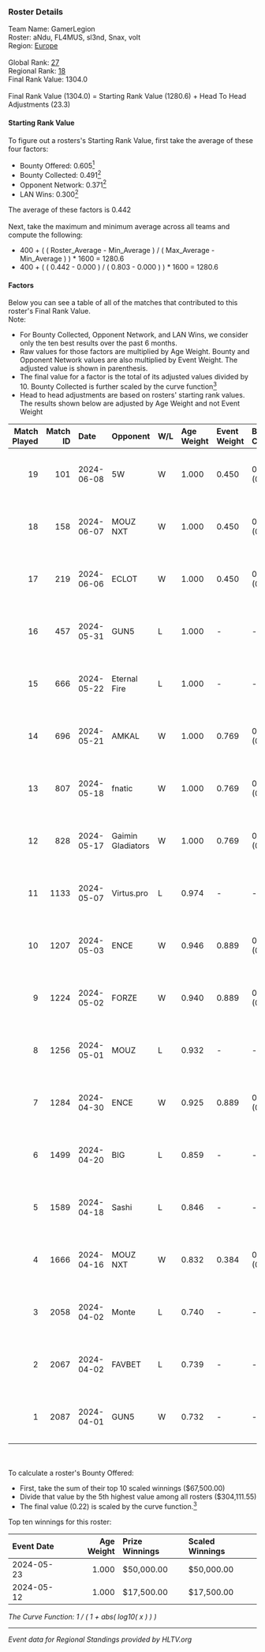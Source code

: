 ### Roster Details<br />
Team Name: GamerLegion<br />
Roster: aNdu, FL4MUS, sl3nd, Snax, volt<br />
Region: [Europe]( ../standings_europe.md)<br />
<br />
Global Rank: [27](../standings_global.md)<br />
Regional Rank: [18]( ../standings_europe.md)<br />
Final Rank Value:  1304.0<br />
<br />
Final Rank Value (1304.0) = Starting Rank Value (1280.6) + Head To Head Adjustments (23.3)<br />

#### Starting Rank Value<br />
To figure out a rosters's Starting Rank Value, first take the average of these four factors:<br />
- Bounty Offered: 0.605[<sup>1</sup>](#table2)
- Bounty Collected: 0.491[<sup>2</sup>](#table1)
- Opponent Network: 0.371[<sup>2</sup>](#table1)
- LAN Wins: 0.300[<sup>2</sup>](#table1)

The average of these factors is 0.442<br />
<br />
Next, take the maximum and minimum average across all teams and compute the following:<br />
- 400 + ( ( Roster_Average - Min_Average ) / ( Max_Average - Min_Average ) ) * 1600 = 1280.6
- 400 + ( ( 0.442 - 0.000 ) / ( 0.803 - 0.000 ) ) * 1600 = 1280.6


#### Factors<br />
Below you can see a table of all of the matches that contributed to this roster's Final Rank Value.<br />
Note:<br />

- For Bounty Collected, Opponent Network, and LAN Wins, we consider only the ten best results over the past 6 months.
- Raw values for those factors are multiplied by Age Weight. Bounty and Opponent Network values are also multiplied by Event Weight. The adjusted value is shown in parenthesis.
- The final value for a factor is the total of its adjusted values divided by 10. Bounty Collected is further scaled by the curve function[<sup>3</sup>](#curveFunction)
- Head to head adjustments are based on rosters' starting rank values. The results shown below are adjusted by Age Weight and not Event Weight
<span id="table1"></span><br />


| Match Played | Match ID | Date       | Opponent          | W/L | Age Weight | Event Weight | Bounty Collected | Opponent Network | LAN Wins  | H2H Adj. | Roster                          |
| -: | -: | :- | :- | :- | :- | :- | :- | :- | :- | -: | :- |
|           19 |      101 | 2024-06-08 | 5W                | W   | 1.000      | 0.450        | 0.000 (0.000)    | 0.116 (0.052)    | 0 (0.000) |     0.91 | aNdu, FL4MUS, sl3nd, Snax, volt |
|           18 |      158 | 2024-06-07 | MOUZ NXT          | W   | 1.000      | 0.450        | 0.164 (0.074)    | 1.000 (0.450)    | 0 (0.000) |     9.41 | aNdu, FL4MUS, sl3nd, Snax, volt |
|           17 |      219 | 2024-06-06 | ECLOT             | W   | 1.000      | 0.450        | 0.101 (0.046)    | 0.549 (0.247)    | 0 (0.000) |     8.71 | aNdu, FL4MUS, sl3nd, Snax, volt |
|           16 |      457 | 2024-05-31 | GUN5              | L   | 1.000      | -            | -                | -                | -         |   -27.79 | aNdu, FL4MUS, sl3nd, Snax, volt |
|           15 |      666 | 2024-05-22 | Eternal Fire      | L   | 1.000      | -            | -                | -                | -         |    -2.01 | aNdu, FL4MUS, sl3nd, Snax, volt |
|           14 |      696 | 2024-05-21 | AMKAL             | W   | 1.000      | 0.769        | 0.143 (0.110)    | 0.711 (0.546)    | 0 (0.000) |    15.99 | aNdu, FL4MUS, sl3nd, Snax, volt |
|           13 |      807 | 2024-05-18 | fnatic            | W   | 1.000      | 0.769        | 0.198 (0.152)    | 0.650 (0.500)    | 0 (0.000) |    15.39 | aNdu, FL4MUS, sl3nd, Snax, volt |
|           12 |      828 | 2024-05-17 | Gaimin Gladiators | W   | 1.000      | 0.769        | 0.081 (0.062)    | 0.749 (0.576)    | 0 (0.000) |    11.15 | aNdu, FL4MUS, sl3nd, Snax, volt |
|           11 |     1133 | 2024-05-07 | Virtus.pro        | L   | 0.974      | -            | -                | -                | -         |    -2.84 | aNdu, isak, sl3nd, Snax, volt   |
|           10 |     1207 | 2024-05-03 | ENCE              | W   | 0.946      | 0.889        | 0.205 (0.172)    | 0.407 (0.342)    | 1 (0.946) |    18.90 | aNdu, isak, sl3nd, Snax, volt   |
|            9 |     1224 | 2024-05-02 | FORZE             | W   | 0.940      | 0.889        | 0.100 (0.084)    | 0.415 (0.347)    | 1 (0.940) |     8.70 | aNdu, isak, sl3nd, Snax, volt   |
|            8 |     1256 | 2024-05-01 | MOUZ              | L   | 0.932      | -            | -                | -                | -         |    -0.46 | aNdu, isak, sl3nd, Snax, volt   |
|            7 |     1284 | 2024-04-30 | ENCE              | W   | 0.925      | 0.889        | 0.205 (0.169)    | 0.407 (0.334)    | 1 (0.925) |    19.80 | aNdu, isak, sl3nd, Snax, volt   |
|            6 |     1499 | 2024-04-20 | BIG               | L   | 0.859      | -            | -                | -                | -         |    -7.34 | aNdu, Goody, sl3nd, Snax, volt  |
|            5 |     1589 | 2024-04-18 | Sashi             | L   | 0.846      | -            | -                | -                | -         |   -19.08 | aNdu, isak, sl3nd, Snax, volt   |
|            4 |     1666 | 2024-04-16 | MOUZ NXT          | W   | 0.832      | 0.384        | 0.164 (0.052)    | 1.000 (0.320)    | 0 (0.000) |     7.50 | aNdu, isak, sl3nd, Snax, volt   |
|            3 |     2058 | 2024-04-02 | Monte             | L   | 0.740      | -            | -                | -                | -         |   -12.07 | aNdu, isak, sl3nd, Snax, volt   |
|            2 |     2067 | 2024-04-02 | FAVBET            | L   | 0.739      | -            | -                | -                | -         |   -21.68 | aNdu, isak, sl3nd, Snax, volt   |
|            1 |     2087 | 2024-04-01 | GUN5              | W   | 0.732      | -            | -                | -                | -         |     0.16 | aNdu, isak, sl3nd, Snax, volt   |

<br />
<span id="table2"></span><br />
To calculate a roster's Bounty Offered:<br />

- First, take the sum of their top 10 scaled winnings ($67,500.00)
- Divide that value by the 5th highest value among all rosters ($304,111.55)
- The final value (0.22) is scaled by the curve function.[<sup>3</sup>](#curveFunction)

Top ten winnings for this roster:<br />

| Event Date | Age Weight | Prize Winnings | Scaled Winnings |
| :- | -: | :- | :- |
| 2024-05-23 |      1.000 | $50,000.00     | $50,000.00      |
| 2024-05-12 |      1.000 | $17,500.00     | $17,500.00      |


<span id="curveFunction"></span>_The Curve Function: 1 / ( 1 + abs( log10( x ) ) )_<br />

---
_Event data for Regional Standings provided by HLTV.org_<br />
